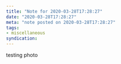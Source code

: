 ```yaml
---
title: "Note for 2020-03-28T17:28:27"
date: "2020-03-28T17:28:27"
meta: "note posted on 2020-03-28T17:28:27"
tags:
- miscellaneous
syndication: 
---
```

testing photo
